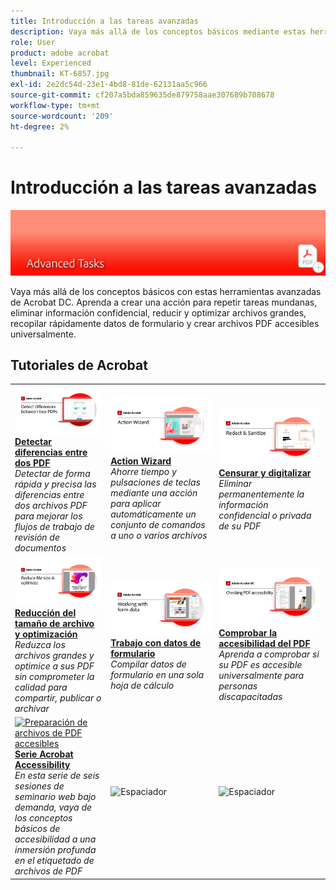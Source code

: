 ```yaml
---
title: Introducción a las tareas avanzadas
description: Vaya más allá de los conceptos básicos mediante estas herramientas avanzadas en Acrobat
role: User
product: adobe acrobat
level: Experienced
thumbnail: KT-6857.jpg
exl-id: 2e2dc54d-23e1-4bd8-81de-62131aa5c966
source-git-commit: cf207a5bda859635de879758aae307689b708678
workflow-type: tm+mt
source-wordcount: '209'
ht-degree: 2%

---
```


# Introducción a las tareas avanzadas

![Imagen de inicio de Acrobat](../assets/Hero-AdvancedTasks.png)

Vaya más allá de los conceptos básicos con estas herramientas avanzadas de Acrobat DC. Aprenda a crear una acción para repetir tareas mundanas, eliminar información confidencial, reducir y optimizar archivos grandes, recopilar rápidamente datos de formulario y crear archivos PDF accesibles universalmente.

## Tutoriales de Acrobat

<table style="table-layout:fixed">
<tr>
  <td>
    <a href="compare.md">
      <img alt="Detectar diferencias entre dos PDF" src="../assets/Compare_1280.png" />
    </a>
    <div>
    <a href="compare.md"><strong>Detectar diferencias entre dos PDF</strong></a>
    </div>
    <em>Detectar de forma rápida y precisa las diferencias entre dos archivos PDF para mejorar los flujos de trabajo de revisión de documentos</em>
    <br>
  </td>
  <td>
    <a href="action.md">
      <img alt="Action Wizard" src="../assets/Action.jpg" />
    </a>
    <div>
    <a href="action.md"><strong>Action Wizard</strong></a>
    </div>
    <em>Ahorre tiempo y pulsaciones de teclas mediante una acción para aplicar automáticamente un conjunto de comandos a uno o varios archivos</em>
    <br>
  </td>
  <td>
    <a href="redact.md">
      <img alt="Censurar y digitalizar" src="../assets/Redact.jpg" />
    </a>
    <div>
    <a href="redact.md"><strong>Censurar y digitalizar</strong></a>
    </div>
    <em>Eliminar permanentemente la información confidencial o privada de su PDF</em>
    <br>
  </td>  
</tr>
<tr>
  <td>
    <a href="reduce.md">
      <img alt="Reducción del tamaño de archivo y optimización" src="../assets/Reduce.jpg" />
    </a>
    <div>
    <a href="reduce.md"><strong>Reducción del tamaño de archivo y optimización</strong></a>
    </div>
    <em>Reduzca los archivos grandes y optimice a sus PDF sin comprometer la calidad para compartir, publicar o archivar</em>
    <br>
  </td>
  <td>
    <a href="formdata.md">
      <img alt="Action Wizard" src="../assets/FormData.jpg" />
    </a>
    <div>
    <a href="formdata.md"><strong>Trabajo con datos de formulario</strong></a>
    </div>
    <em>Compilar datos de formulario en una sola hoja de cálculo</em>
    <br>
  </td>
  <td>
    <a href="accessibility.md">
      <img alt="Comprobar la accesibilidad del PDF" src="../assets/Checkingaccessible_1280.jpg" />
    </a>
    <div>
    <a href="accessibility.md"><strong>Comprobar la accesibilidad del PDF</strong></a>
    </div>
    <em>Aprenda a comprobar si su PDF es accesible universalmente para personas discapacitadas</em>
    <br>
  </td>
</tr>
<tr>
  <td>
    <a href="accessibility-series.md">
      <img alt="Preparación de archivos de PDF accesibles" src="../assets/Accessibilityseries_1280.png" />
    </a>
    <div>
    <a href="accessibility-series.md"><strong>Serie Acrobat Accessibility</strong></a>
    </div>
    <em>En esta serie de seis sesiones de seminario web bajo demanda, vaya de los conceptos básicos de accesibilidad a una inmersión profunda en el etiquetado de archivos de PDF</em>
    <br>
  </td>
  <td>
   <img alt="Espaciador" src="../assets/Whitespacer.png" />
    <div>
    <br>
  </td>
  <td>
   <img alt="Espaciador" src="../assets/Whitespacer.png" />
    <div>
    <br>
  </td>
</tr>
</table>
